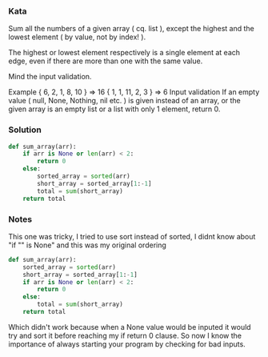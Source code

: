 ### Kata
Sum all the numbers of a given array ( cq. list ), except the highest and the lowest element ( by value, not by index! ).

The highest or lowest element respectively is a single element at each edge, even if there are more than one with the same value.

Mind the input validation.

Example
{ 6, 2, 1, 8, 10 } => 16
{ 1, 1, 11, 2, 3 } => 6
Input validation
If an empty value ( null, None, Nothing, nil etc. ) is given instead of an array, or the given array is an empty list or a list with only 1 element, return 0.

### Solution
```Python
def sum_array(arr):
    if arr is None or len(arr) < 2:
        return 0
    else:
        sorted_array = sorted(arr)
        short_array = sorted_array[1:-1]
        total = sum(short_array)
    return total
```
### Notes
This one was tricky, I tried to use sort instead of sorted, I didnt know about "if "" is None" and this was my original ordering
```Python
def sum_array(arr):
    sorted_array = sorted(arr)
    short_array = sorted_array[1:-1]
    if arr is None or len(arr) < 2:
        return 0
    else:
        total = sum(short_array)
    return total
```
Which didn't work because when a None value would be inputed it would try and sort it before reaching my if return 0 clause. So now I know the importance of always starting your program by checking for bad inputs.
